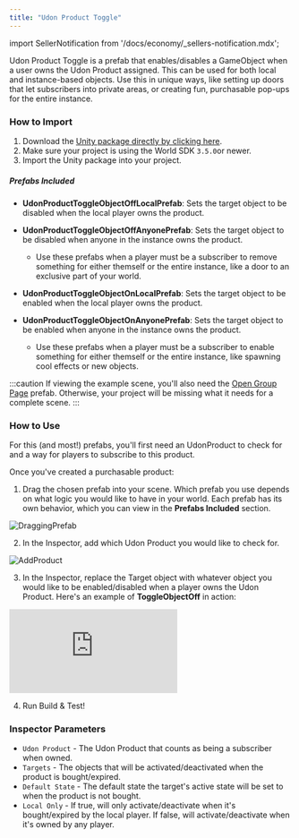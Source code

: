 ```yaml
---
title: "Udon Product Toggle"
---
```


import SellerNotification from '/docs/economy/_sellers-notification.mdx';

<SellerNotification/>

Udon Product Toggle is a prefab that enables/disables a GameObject when a user owns the Udon Product assigned. This can be used for both local and instance-based objects. Use this in unique ways, like setting up doors that let subscribers into private areas, or creating fun, purchasable pop-ups for the entire instance.

### How to Import
1. Download the [Unity package directly by clicking here](https://cdn.sanity.io/files/yvg0vlb9/production/fa0b10c179c4860d392857709d68147d9fab5a33.unitypackage).
2. Make sure your project is using the World SDK `3.5.0`or newer.
3. Import the Unity package into your project.

##### Prefabs Included
* **UdonProductToggleObjectOffLocalPrefab**: Sets the target object to be disabled when the local player owns the product.
* **UdonProductToggleObjectOffAnyonePrefab**: Sets the target object to be disabled when anyone in the instance owns the product. 
    - Use these prefabs when a player must be a subscriber to remove something for either themself or the entire instance, like a door to an exclusive part of your world.  

* **UdonProductToggleObjectOnLocalPrefab**: Sets the target object to be enabled when the local player owns the product.
* **UdonProductToggleObjectOnAnyonePrefab**: Sets the target object to be enabled when anyone in the instance owns the product.
    -  Use these prefabs when a player must be a subscriber to enable something for either themself or the entire instance, like spawning cool effects or new objects.

:::caution
If viewing the example scene, you'll also need the [Open Group Page](/economy/sdk/examples/open-group-page) prefab. Otherwise, your project will be missing what it needs for a complete scene.
:::

### How to Use

For this (and most!) prefabs, you'll first need an UdonProduct to check for and a way for players to subscribe to this product. 

Once you've created a purchasable product:

1. Drag the chosen prefab into your scene. Which prefab you use depends on what logic you would like to have in your world. Each prefab has its own behavior, which you can view in the **Prefabs Included** section.

![DraggingPrefab](/img/economy/examples/ProductToggle_DragIntoScene.png "Dragging the chosen prefab.")

2. In the Inspector, add which Udon Product you would like to check for.

![AddProduct](/img/economy/examples/ProductToggle_SelectProduct.png "Adding a product to check for.")

3. In the Inspector, replace the Target object with whatever object you would like to be enabled/disabled when a player owns the Udon Product. Here's an example of **ToggleObjectOff** in action:

<div class="video-container">
    <iframe src="https://assets.vrchat.com/videos/docs/ProductToggle_Demo.mp4" title="Product Toggle" frameborder="0" allow="encrypted-media; gyroscope; web-share" allowfullscreen></iframe>
</div>

4. Run Build & Test!

### Inspector Parameters

* `Udon Product` - The Udon Product that counts as being a subscriber when owned.
* `Targets` - The objects that will be activated/deactivated when the product is bought/expired.
* `Default State` - The default state the target's active state will be set to when the product is not bought.
* `Local Only` - If true, will only activate/deactivate when it's bought/expired by the local player. If false, will activate/deactivate when it's owned by any player.
